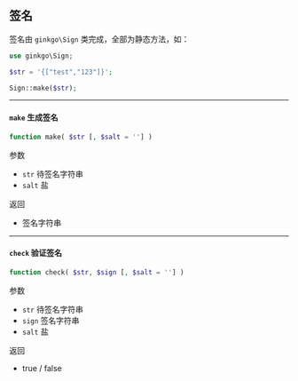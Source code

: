 ## 签名

签名由 `ginkgo\Sign` 类完成，全部为静态方法，如：

``` php
use ginkgo\Sign;

$str = '{["test","123"]}';

Sign::make($str);
```
----------

#### `make` 生成签名

``` php
function make( $str [, $salt = ''] )
```

参数

* `str` 待签名字符串
* `salt` 盐

返回

* 签名字符串

----------

#### `check` 验证签名

``` php
function check( $str, $sign [, $salt = ''] )
```

参数

* `str` 待签名字符串
* `sign` 签名字符串
* `salt` 盐

返回

* true / false

